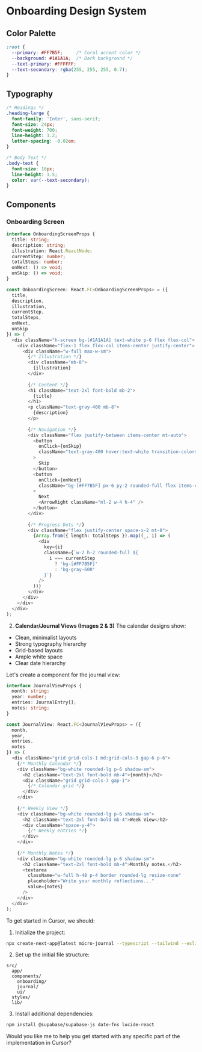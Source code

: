 # Onboarding Design System

## Color Palette
```css
:root {
  --primary: #FF7B5F;     /* Coral accent color */
  --background: #1A1A1A;  /* Dark background */
  --text-primary: #FFFFFF;
  --text-secondary: rgba(255, 255, 255, 0.7);
}
```

## Typography
```css
/* Headings */
.heading-large {
  font-family: 'Inter', sans-serif;
  font-size: 24px;
  font-weight: 700;
  line-height: 1.2;
  letter-spacing: -0.02em;
}

/* Body Text */
.body-text {
  font-size: 16px;
  line-height: 1.5;
  color: var(--text-secondary);
}
```

## Components

### Onboarding Screen
```typescript
interface OnboardingScreenProps {
  title: string;
  description: string;
  illustration: React.ReactNode;
  currentStep: number;
  totalSteps: number;
  onNext: () => void;
  onSkip: () => void;
}

const OnboardingScreen: React.FC<OnboardingScreenProps> = ({
  title,
  description,
  illustration,
  currentStep,
  totalSteps,
  onNext,
  onSkip
}) => (
  <div className="h-screen bg-[#1A1A1A] text-white p-6 flex flex-col">
    <div className="flex-1 flex flex-col items-center justify-center">
      <div className="w-full max-w-sm">
        {/* Illustration */}
        <div className="mb-8">
          {illustration}
        </div>
        
        {/* Content */}
        <h1 className="text-2xl font-bold mb-2">
          {title}
        </h1>
        <p className="text-gray-400 mb-8">
          {description}
        </p>
        
        {/* Navigation */}
        <div className="flex justify-between items-center mt-auto">
          <button 
            onClick={onSkip}
            className="text-gray-400 hover:text-white transition-colors"
          >
            Skip
          </button>
          <button 
            onClick={onNext}
            className="bg-[#FF7B5F] px-6 py-2 rounded-full flex items-center"
          >
            Next
            <ArrowRight className="ml-2 w-4 h-4" />
          </button>
        </div>
        
        {/* Progress Dots */}
        <div className="flex justify-center space-x-2 mt-8">
          {Array.from({ length: totalSteps }).map((_, i) => (
            <div
              key={i}
              className={`w-2 h-2 rounded-full ${
                i === currentStep 
                  ? 'bg-[#FF7B5F]' 
                  : 'bg-gray-600'
              }`}
            />
          ))}
        </div>
      </div>
    </div>
  </div>
);
```

2. **Calendar/Journal Views (Images 2 & 3)**
The calendar designs show:
- Clean, minimalist layouts
- Strong typography hierarchy
- Grid-based layouts
- Ample white space
- Clear date hierarchy

Let's create a component for the journal view:

```typescript
interface JournalViewProps {
  month: string;
  year: number;
  entries: JournalEntry[];
  notes: string;
}

const JournalView: React.FC<JournalViewProps> = ({
  month,
  year,
  entries,
  notes
}) => (
  <div className="grid grid-cols-1 md:grid-cols-3 gap-6 p-6">
    {/* Monthly Calendar */}
    <div className="bg-white rounded-lg p-6 shadow-sm">
      <h2 className="text-2xl font-bold mb-4">{month}</h2>
      <div className="grid grid-cols-7 gap-1">
        {/* Calendar grid */}
      </div>
    </div>
    
    {/* Weekly View */}
    <div className="bg-white rounded-lg p-6 shadow-sm">
      <h2 className="text-2xl font-bold mb-4">Week View</h2>
      <div className="space-y-4">
        {/* Weekly entries */}
      </div>
    </div>
    
    {/* Monthly Notes */}
    <div className="bg-white rounded-lg p-6 shadow-sm">
      <h2 className="text-2xl font-bold mb-4">Monthly notes.</h2>
      <textarea 
        className="w-full h-48 p-4 border rounded-lg resize-none"
        placeholder="Write your monthly reflections..."
        value={notes}
      />
    </div>
  </div>
);
```

To get started in Cursor, we should:

1. Initialize the project:
```bash
npx create-next-app@latest micro-journal --typescript --tailwind --eslint
```

2. Set up the initial file structure:
```
src/
  app/
  components/
    onboarding/
    journal/
    ui/
  styles/
  lib/
```

3. Install additional dependencies:
```bash
npm install @supabase/supabase-js date-fns lucide-react
```

Would you like me to help you get started with any specific part of the implementation in Cursor?